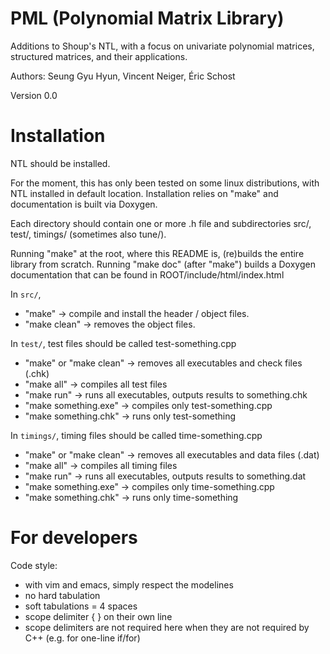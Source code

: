 # PML (Polynomial Matrix Library)

Additions to Shoup's NTL, with a focus on univariate polynomial matrices, structured matrices, and their applications.

Authors: Seung Gyu Hyun, Vincent Neiger, Éric Schost

Version 0.0

# Installation

NTL should be installed.

For the moment, this has only been tested on some linux distributions, with NTL installed in default location. Installation relies on "make" and documentation is built via Doxygen.

Each directory should contain one or more .h file and subdirectories src/, test/, timings/ (sometimes also tune/).

Running "make" at the root, where this README is, (re)builds the entire library from scratch. Running "make doc" (after "make") builds a Doxygen documentation that can be found in ROOT/include/html/index.html

In `src/`,
 - "make" -> compile and install the header / object files.
 - "make clean" -> removes the object files.

In `test/`, test files should be called test-something.cpp
 - "make" or "make clean" -> removes all executables and check files (.chk)
 - "make all" -> compiles all test files
 - "make run" -> runs all executables, outputs results to something.chk
 - "make something.exe" -> compiles only test-something.cpp
 - "make something.chk" -> runs only test-something

In `timings/`, timing files should be called time-something.cpp
 - "make" or "make clean" -> removes all executables and data files (.dat)
 - "make all" -> compiles all timing files
 - "make run" -> runs all executables, outputs results to something.dat
 - "make something.exe" -> compiles only time-something.cpp
 - "make something.chk" -> runs only time-something

# For developers

Code style:
  - with vim and emacs, simply respect the modelines
  - no hard tabulation
  - soft tabulations = 4 spaces
  - scope delimiter { } on their own line
  - scope delimiters are not required here when they are not required by C++ (e.g. for one-line if/for)
